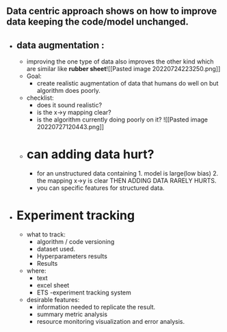 ## Data centric approach shows on how to improve data keeping the code/model unchanged.
- ## data augmentation :
	- improving the one type of data also improves the other kind which are similar like **rubber sheet**![[Pasted image 20220724223250.png]]
	- Goal:
		- create realistic augmentation of data that humans do well on but algorithm does poorly.
	- checklist:
		- does it sound  realistic?
		- is the x->y mapping clear?
		- is the algorithm currently doing poorly on it?
	![[Pasted image 20220727120443.png]]
	- # can adding data hurt?
		- for an unstructured data containing 1. model is large(low bias) 2. the mapping x->y is clear THEN ADDING DATA RARELY HURTS.
		- you can specific features for structured data.
- # Experiment tracking
	- what to track:
		- algorithm / code versioning
		- dataset used.
		- Hyperparameters results
		- Results
	- where:
		- text
		- excel sheet
		- ETS -experiment tracking system
	- desirable features:
		- information needed to replicate the result.
		- summary metric analysis
		- resource monitoring visualization and error analysis.
	